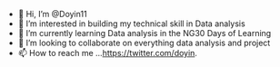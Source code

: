 - 👋 Hi, I’m @Doyin11
- 👀 I’m interested in building my technical skill in Data analysis
- 🌱 I’m currently learning Data analysis in the NG30 Days of Learning
- 💞️ I’m looking to collaborate on everything data analysis and project
- 📫 How to reach me ...https://twitter.com/doyin.
      
<!---
Doyin11/Doyin11 is a ✨ special ✨ repository because its `README.md` (this file) appears on your GitHub profile.
You can click the Preview link to take a look at your changes.
--->

